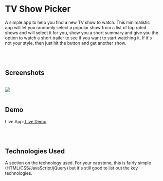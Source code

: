 <h1>TV Show Picker</h1>
<p>A simple app to help you find a new TV show to watch. This minimalistic app will let you randomly select a popular show from a list of top rated shows and will select it for you, show you a short summary and give you the option to watch a short trailer to see if you want to start watching it. If it's not your style, then just hit the button and get another show.</p>
<br />
<br />
<h2>Screenshots</h2>
<br />
<img src="https://cvws.icloud-content.com/B/AefEak5ur8q-AtMIbinw7FMuGN-MATPLcRziqqLNQQymQFp4-mIgQ8zv/tvshowpicker-screenshot1.png?o=AvCJ13V2X5dXzul6nZ9wvLYtrsM3KCXf8Eip8c6LPGRL&v=1&x=3&a=CAog6SDikW1lT-hjUxRVSzD-hjNaFYzFOQmrR_P3Dz-igPUSHRCl9Y-z2y0YxezGs9stIgEAUgQuGN-MWgQgQ8zv&e=1570723968&k=yJAwt-bSDMaa8lo99ylDcg&fl=&r=45a0c0f8-393c-4cea-b8d8-a8df987d84a7-1&ckc=com.apple.clouddocs&ckz=com.apple.CloudDocs&p=61&s=XLXMYx_gyY9PprJjSBRXNOOGw-o&cd=i" />
<br />
<br />
<h2>Demo</h2>
<p>Live App:<a href="https://petercwilson.github.io/tv-show-picker/index.html"> Live Demo </a></p>
<br />
<br />
<h2>Technologies Used</h2>
<p>A section on the technology used. For your capstone, this is fairly simple (HTML/CSS/JavaScript/jQuery) but it's still good to list out the key technologies.</p>
